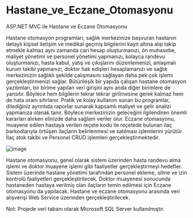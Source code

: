 # Hastane_ve_Eczane_Otomasyonu
ASP.NET MVC ile Hastane ve Eczane Otomasyonu

Hastane otomasyon programları, sağlık merkezinize başvuran hastanın detaylı kişisel iletişim ve medikal geçmiş bilgilerini kayıt altına alıp takip etmekle kalmaz aynı zamanda cari hesap oluşturmanızı, ön muhasebe, maliyet yönetimi ve personel yönetimi yapmanızı, kolayca randevu oluşturmanızı, hasta kabul, yatış ve çıkışlarını düzenlemenizi, anlaşmalı kurum takibi yapmanızı, doktor hak edişleri hesaplamanızı ve sağlık merkezinizin sağlıklı şekilde çalışmasını sağlayan daha pek çok işlemi gerçekleştirmenizi sağlar.
Bütünleşik bir yapıda çalışan hastane otomasyon yazılımları, bir birime yapılan veri girişini aynı anda diğer birimlere de yansıtır. Böylece hem bilgilerin tekrar tekrar girilmesine gerek kalmaz hem de hata oranı sıfırlanır. Pratik ve kolay kullanım sunan bu programlar, dilediğiniz ayrıntıda raporlar sunarak kapsamlı maliyet ve gelir analizi yapmanıza olanak tanır. Böylece merkezinizin geleceğini ilgilendiren önemli kararları alırken elinizde daha sağlam veriler olur.
Eczane otomasyonu, muayene edilen hastaya verilen reçete kodu ile reçetede bulunan ilaç barkodlarıyla örtüşen ilaçların belirlenmesi ve satılması işlemlerini yürütür. İlaç stok takibi ve Personel CRUD işlemleri gerçekleştirmektedir.

![image](https://user-images.githubusercontent.com/72862906/221167509-941ee643-e9a7-4238-a09f-d0e2d0ec23ca.png)

Hastane otomasyonu, genel olarak sistem üzerinden hasta randevu alma işlemi ve doktor muayene işlemi gibi faaliyetler gerçekleştirmeyi hedefler. Sistem üzerinde hastane yönetimi tarafından personel ekleme, silme ve izin kontrolü faaliyetleri gerçekleştirilecek. Doktor muayenesi sonucunda hastaneden hastaya verilmiş olan ilaçların temin edilmesi için Eczane otomasyonu da yapılacak. Hastane ve eczane otomasyonu arasında veri alışverişi Web Service üzerinden gerçekleştirilecek.

Not: Projede veri tabanı olarak Microsoft SQL Server kullanılmıştır.

